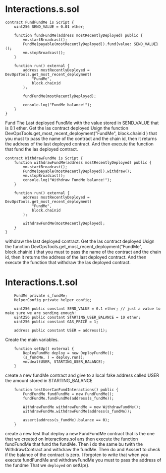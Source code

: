 # Interactions.s.sol
```
contract FundFundMe is Script {
    uint256 SEND_VALUE = 0.01 ether;

    function fundFundMe(address mostRecentlyDeployed) public {
        vm.startBroadcast();
        FundMe(payable(mostRecentlyDeployed)).fund{value: SEND_VALUE}();
        vm.stopBroadcast();
    }

    function run() external {
        address mostRecentlyDeployed = DevOpsTools.get_most_recent_deployment(
            "FundMe",
            block.chainid
        );

        fundFundMe(mostRecentlyDeployed);

        console.log("FundMe balance!");
    }
}
```
Fund The Last deployed FundMe with the value stored in SEND_VALUE that is 0.1 ether.
Get the las contract deployed Usign the function DevOpsTools.get_most_recent_deployment("FundMe", block.chainid ) that you must to pass the name of the contract and the chain id, then it returns the address of the last deployed contract. And then execute the function that fund the las deployed contract.


```
contract WithdrawFundMe is Script {
    function withdrawFundMe(address mostRecentlyDeployed) public {
        vm.startBroadcast();
        FundMe(payable(mostRecentlyDeployed)).withdraw();
        vm.stopBroadcast();
        console.log("Withdraw FundMe balance!");
    }

    function run() external {
        address mostRecentlyDeployed = DevOpsTools.get_most_recent_deployment(
            "FundMe",
            block.chainid
        );

        withdrawFundMe(mostRecentlyDeployed);
    }
}
```

withdraw the last deployed contract.
Get the las contract deployed Usign the function DevOpsTools.get_most_recent_deployment("FundMe", block.chainid ) that you must to pass the name of the contract and the chain id, then it returns the address of the last deployed contract. And then execute the function that withdraw the las deployed contract.


# Interactions.t.sol

```
    FundMe private s_fundMe;
    HelperConfig private helper_config;

    uint256 public constant SEND_VALUE = 0.1 ether; // just a value to make sure we are sending enough!
    uint256 public constant STARTING_USER_BALANCE = 10 ether;
    uint256 public constant GAS_PRICE = 1;

    address public constant USER = address(1);
```

Create the main variables.

```
    function setUp() external {
        DeployFundMe deploy = new DeployFundMe();
        (s_fundMe, ) = deploy.run();
        vm.deal(USER, STARTING_USER_BALANCE);
    }
```

create a new fundMe contract and give to a local fake address called USER the amount stored in STARTING_BALANCE

```
    function testUserCanFundInteractions() public {
        FundFundMe fundFundMe = new FundFundMe();
        fundFundMe.fundFundMe(address(s_fundMe));

        WithdrawFundMe withdrawFundMe = new WithdrawFundMe();
        withdrawFundMe.withdrawFundMe(address(s_fundMe));

        assert(address(s_fundMe).balance == 0);
    }
```
create a new test that deploy a new FundFundMe contract that is the one that we created on Interactions.sol ans then execute the function fundFundMe that fund the fundMe.
Then i do the same bu twith the WithdrawContract and withdraw the fundMe.
Then do and Axssert to check if the balance of the contract is zero.
I forgoten to write that when you execute fundFundMe and withdrawFundMe you must to pass the address of the fundme That we ```deployed``` on setUp().
